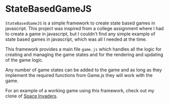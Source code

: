 # StateBasedGameJS

`StateBasedGameJS` is a simple framework to create state based games in javascript. This project was inspired from a college assignment where I had to create a game in javascript, but I couldn't find any simple example of state based games in javascript, which was all I needed at the time.

This framework provides a main file `game.js` which handles all the logic for creating and managing the game states and for the rendering and updating of the game logic.

Any number of game states can be added to the game and as long as they implement the required functions from Game.js they will work with the game. 

For an example of a working game using this framework, check out my clone of [Space Invaders](https://github.com/David29595/SpaceInvadersJS).
